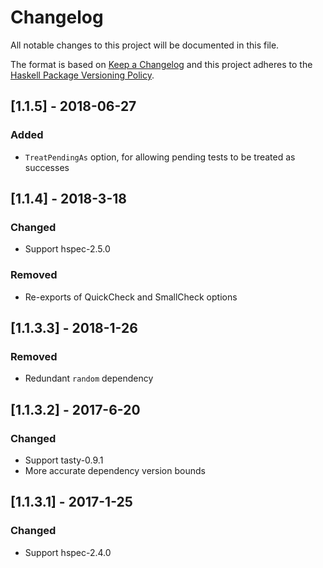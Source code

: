 # Changelog

All notable changes to this project will be documented in this file.

The format is based on [Keep a Changelog](http://keepachangelog.com/)
and this project adheres to the [Haskell Package Versioning Policy](https://pvp.haskell.org/).

## [1.1.5] - 2018-06-27

### Added
- `TreatPendingAs` option, for allowing pending tests to be treated as successes

## [1.1.4] - 2018-3-18

### Changed
- Support hspec-2.5.0

### Removed
- Re-exports of QuickCheck and SmallCheck options

## [1.1.3.3] - 2018-1-26

### Removed
- Redundant `random` dependency

## [1.1.3.2] - 2017-6-20

### Changed
- Support tasty-0.9.1
- More accurate dependency version bounds

## [1.1.3.1] - 2017-1-25

### Changed
- Support hspec-2.4.0
